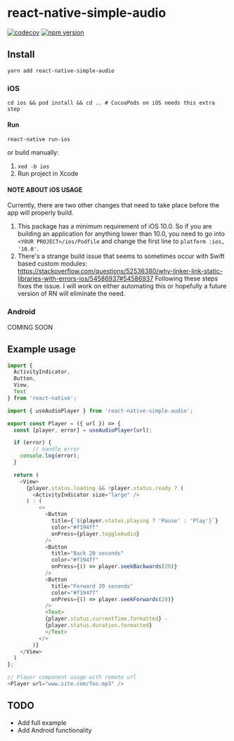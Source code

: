 # react-native-simple-audio

[![codecov](https://codecov.io/gh/daniel-hayes/react-native-simple-audio/branch/master/graph/badge.svg)](https://codecov.io/gh/daniel-hayes/react-native-simple-audio)
[![npm version](https://badge.fury.io/js/react-native-simple-audio.svg)](https://badge.fury.io/js/react-native-simple-audio)

## Install
`yarn add react-native-simple-audio`

### iOS
`cd ios && pod install && cd .. # CocoaPods on iOS needs this extra step`

#### Run
`react-native run-ios`

or build manually:

1. `xed -b ios`
2. Run project in Xcode

#### NOTE ABOUT iOS USAGE
Currently, there are two other changes that need to take place before the app will properly build.
1. This package has a minimum requirement of iOS 10.0. So if you are building an application for anything lower than 10.0, you need to go into `<YOUR PROJECT>/ios/Podfile` and change the first line to `platform :ios, '10.0'`.
2. There's a strange build issue that seems to sometimes occur with Swift based custom modules: https://stackoverflow.com/questions/52536380/why-linker-link-static-libraries-with-errors-ios/54586937#54586937 Following these steps fixes the issue. I will work on either automating this or hopefully a future version of RN will eliminate the need.

### Android

COMING SOON

## Example usage
```javascript
import {
  ActivityIndicator,
  Button,
  View,
  Text
} from 'react-native';

import { useAudioPlayer } from 'react-native-simple-audio';

export const Player = ({ url }) => {
  const [player, error] = useAudioPlayer(url);

  if (error) {
		// handle error
    console.log(error);
  }

  return (
    <View>
      {player.status.loading && !player.status.ready ? (
        <ActivityIndicator size="large" />
      ) : (
          <>
            <Button
              title={`${player.status.playing ? 'Pause' : 'Play'}`}
              color="#f194ff"
              onPress={player.toggleAudio}
            />
            <Button
              title="Back 20 seconds"
              color="#f194ff"
              onPress={() => player.seekBackwards(20)}
            />
            <Button
              title="Forward 20 seconds"
              color="#f194ff"
              onPress={() => player.seekForwards(20)}
            />
            <Text>
            {player.status.currentTime.formatted} - 
            {player.status.duration.formatted}
            </Text>
          </>
        )}
    </View>
  )
};

// Player component usage with remote url
<Player url="www.site.com/foo.mp3" />
```


## TODO
- Add full example
- Add Android functionality
